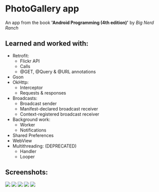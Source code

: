 PhotoGallery app
===================

An app from the book **'Android Programming (4th edition)'** by *Big Nerd Ranch*

Learned and worked with:
--------------------------
* Retrofit:
  * Flickr API
  * Calls
  * @GET, @Query & @URL annotations
* Gson
* OkHttp:
  * Interceptor
  * Requests & responses
* Broadcasts:
  * Broadcast sender
  * Manifest-declared broadcast receiver
  * Context-registered broadcast receiver
* Background work:
  * Worker
  * Notifications
* Shared Preferences
* WebView
* Multithreading: (DEPRECATED)
  * Handler
  * Looper

Screenshots:
-------------------------
![](/img/pic1.png)
![](/img/pic2.png)
![](/img/pic3.png)
![](/img/pic4.png)
![](/img/pic5.png)

